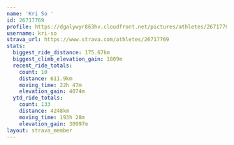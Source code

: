 ```yaml
---
name: 'Kri So '
id: 26717769
profile: https://dgalywyr863hv.cloudfront.net/pictures/athletes/26717769/7761026/14/large.jpg
username: kri-so
strava_url: https://www.strava.com/athletes/26717769
stats:
  biggest_ride_distance: 175.67km
  biggest_climb_elevation_gain: 1809m
  recent_ride_totals:
    count: 10
    distance: 611.9km
    moving_time: 22h 47m
    elevation_gain: 4074m
  ytd_ride_totals:
    count: 133
    distance: 4248km
    moving_time: 193h 28m
    elevation_gain: 30997m
layout: strava_member
--- 
```

